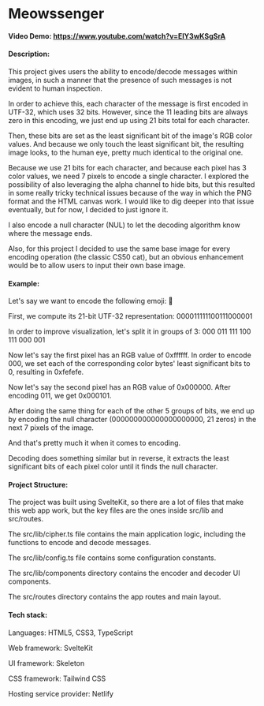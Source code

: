 # Meowssenger

#### Video Demo: https://www.youtube.com/watch?v=ElY3wKSgSrA

#### Description:

This project gives users the ability to encode/decode messages within images, in such a manner that the presence of such messages is not evident to human inspection.

In order to achieve this, each character of the message is first encoded in UTF-32, which uses 32 bits. However, since the 11 leading bits are always zero in this encoding, we just end up using 21 bits total for each character.

Then, these bits are set as the least significant bit of the image's RGB color values. And because we only touch the least significant bit, the resulting image looks, to the human eye, pretty much identical to the original one.

Because we use 21 bits for each character, and because each pixel has 3 color values, we need 7 pixels to encode a single character. I explored the possibility of also leveraging the alpha channel to hide bits, but this resulted in some really tricky technical issues because of the way in which the PNG format and the HTML canvas work. I would like to dig deeper into that issue eventually, but for now, I decided to just ignore it.

I also encode a null character (NUL) to let the decoding algorithm know where the message ends.

Also, for this project I decided to use the same base image for every encoding operation (the classic CS50 cat), but an obvious enhancement would be to allow users to input their own base image.

#### Example:

Let's say we want to encode the following emoji: 🧁

First, we compute its 21-bit UTF-32 representation: 000011111100111000001

In order to improve visualization, let's split it in groups of 3: 000 011 111 100 111 000 001

Now let's say the first pixel has an RGB value of 0xffffff. In order to encode 000, we set each of the corresponding color bytes' least significant bits to 0, resulting in 0xfefefe.

Now let's say the second pixel has an RGB value of 0x000000. After encoding 011, we get 0x000101.

After doing the same thing for each of the other 5 groups of bits, we end up by encoding the null character (000000000000000000000, 21 zeros) in the next 7 pixels of the image.

And that's pretty much it when it comes to encoding.

Decoding does something similar but in reverse, it extracts the least significant bits of each pixel color until it finds the null character.

#### Project Structure:

The project was built using SvelteKit, so there are a lot of files that make this web app work, but the key files are the ones inside src/lib and src/routes.

The src/lib/cipher.ts file contains the main application logic, including the functions to encode and decode messages.

The src/lib/config.ts file contains some configuration constants.

The src/lib/components directory contains the encoder and decoder UI components.

The src/routes directory contains the app routes and main layout.

#### Tech stack:

Languages: HTML5, CSS3, TypeScript

Web framework: SvelteKit

UI framework: Skeleton

CSS framework: Tailwind CSS

Hosting service provider: Netlify
